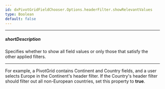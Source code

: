 ```yaml
---
id: dxPivotGridFieldChooser.Options.headerFilter.showRelevantValues
type: Boolean
default: false
---
```

---
##### shortDescription
Specifies whether to show all field values or only those that satisfy the other applied filters.

---
For example, a PivotGrid contains Continent and Country fields, and a user selects Europe in the Continent's header filter. If the Country's header filter should filter out all non-European countries, set this property to **true**.